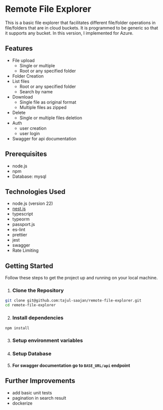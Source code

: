 # Remote File Explorer
This is a basic file explorer that facilitates different file/folder operations in file/folders that are in cloud buckets. It is programmed to be generic so that it supports any bucket. In this version, I implemented for Azure.

## Features
- File upload
    - Single or multiple
    - Root or any specified folder
- Folder Creation
- List files
    - Root or any specified folder
    - Search by name
- Download
    - Single file as original format
    - Multiple files as zipped
- Delete
    - Single or multiple files deletion
- Auth
    - user creation
    - user login
- Swagger for api documentation

## Prerequisites
- node.js  
- npm
- Database: mysql 

## Technologies Used
- node.js (version 22)
- [nest.js](https://nestjs.com/)
- typescript
- typeorm
- passport.js
- es-lint
- prettier
- jest
- swagger
- Rate Limiting

## Getting Started
Follow these steps to get the project up and running on your local machine.

1. ### Clone the Repository
```bash
git clone git@github.com:tajul-saajan/remote-file-explorer.git
cd remote-file-explorer
```

2. ### Install dependencies
```bash
npm install
```

3. ### Setup environment variables 
4. ### Setup Database
5. #### For swagger documentation go to `BASE_URL/api` endpoint

## Further Improvements
- add basic unit tests
- pagination in search result
- dockerize
